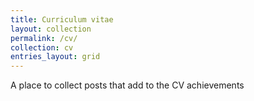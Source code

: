 ```yaml
---
title: Curriculum vitae
layout: collection
permalink: /cv/
collection: cv
entries_layout: grid
---
```


A place to collect posts that add to the CV achievements
